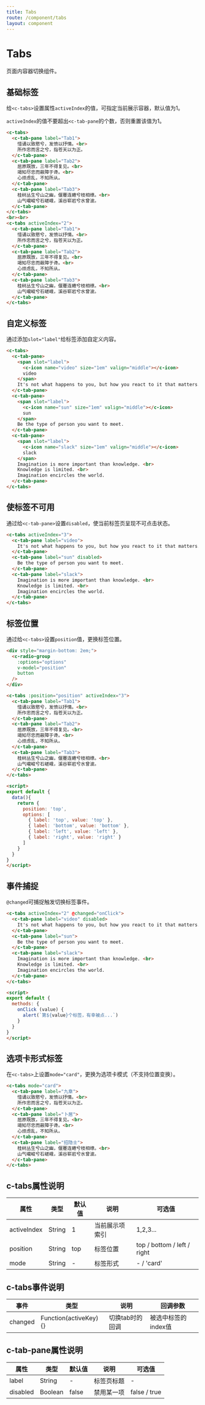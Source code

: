 ```yaml
---
title: Tabs
route: /component/tabs
layout: component
---
```


# Tabs

页面内容器切换组件。

## 基础标签

给`<c-tabs>`设置属性`activeIndex`的值，可指定当前展示容器，默认值为1。

`activeIndex`的值不要超出`<c-tab-pane`的个数，否则重置该值为1。

```html
<c-tabs>
  <c-tab-pane label="Tab1">
    惜诵以致愍兮，发愤以抒情。<br>
    所作忠而言之兮，指苍天以为正。
  </c-tab-pane>
  <c-tab-pane label="Tab2">
    屈原既放，三年不得复见。<br>
    竭知尽忠而蔽障于谗。<br>
    心烦虑乱，不知所从。
  </c-tab-pane>
  <c-tab-pane label="Tab3">
    桂树丛生兮山之幽，偃蹇连蜷兮枝相缭。<br>
    山气巄嵷兮石嵯峨，溪谷崭岩兮水曾波。
  </c-tab-pane>
</c-tabs>
<br><br>
<c-tabs activeIndex="2">
  <c-tab-pane label="Tab1">
    惜诵以致愍兮，发愤以抒情。<br>
    所作忠而言之兮，指苍天以为正。
  </c-tab-pane>
  <c-tab-pane label="Tab2">
    屈原既放，三年不得复见。<br>
    竭知尽忠而蔽障于谗。<br>
    心烦虑乱，不知所从。
  </c-tab-pane>
  <c-tab-pane label="Tab3">
    桂树丛生兮山之幽，偃蹇连蜷兮枝相缭。<br>
    山气巄嵷兮石嵯峨，溪谷崭岩兮水曾波。
  </c-tab-pane>
</c-tabs>
```

## 自定义标签

通过添加`slot="label"`给标签添加自定义内容。

```html
<c-tabs>
  <c-tab-pane>
    <span slot="label">
      <c-icon name="video" size="1em" valign="middle"></c-icon>
      video
    </span>
    It's not what happens to you, but how you react to it that matters.
  </c-tab-pane>
  <c-tab-pane>
    <span slot="label">
      <c-icon name="sun" size="1em" valign="middle"></c-icon>
      sun
    </span>
    Be the type of person you want to meet.
  </c-tab-pane>
  <c-tab-pane>
    <span slot="label">
      <c-icon name="slack" size="1em" valign="middle"></c-icon>
      slack
    </span>
    Imagination is more important than knowledge. <br>
    Knowledge is limited. <br>
    Imagination encircles the world.
  </c-tab-pane>
</c-tabs>
```

## 使标签不可用
通过给`<c-tab-pane>`设置`disabled`，使当前标签页呈现不可点击状态。

```html
<c-tabs activeIndex="3">
  <c-tab-pane label="video">
    It's not what happens to you, but how you react to it that matters.
  </c-tab-pane>
  <c-tab-pane label="sun" disabled>
    Be the type of person you want to meet.
  </c-tab-pane>
  <c-tab-pane label="slack">
    Imagination is more important than knowledge. <br>
    Knowledge is limited. <br>
    Imagination encircles the world.
  </c-tab-pane>
</c-tabs>
```

## 标签位置
通过给`<c-tabs>`设置`position`值，更换标签位置。
```html
<div style="margin-bottom: 2em;">
  <c-radio-group
    :options="options"
    v-model="position"
    button
  />
</div>

<c-tabs :position="position" activeIndex="3">
  <c-tab-pane label="Tab1">
    惜诵以致愍兮，发愤以抒情。<br>
    所作忠而言之兮，指苍天以为正。
  </c-tab-pane>
  <c-tab-pane label="Tab2">
    屈原既放，三年不得复见。<br>
    竭知尽忠而蔽障于谗。<br>
    心烦虑乱，不知所从。
  </c-tab-pane>
  <c-tab-pane label="Tab3">
    桂树丛生兮山之幽，偃蹇连蜷兮枝相缭。<br>
    山气巄嵷兮石嵯峨，溪谷崭岩兮水曾波。
  </c-tab-pane>
</c-tabs>

<script>
export default {
  data(){
    return {
      position: 'top',
      options: [
        { label: 'top', value: 'top' },
        { label: 'bottom', value: 'bottom' },
        { label: 'left', value: 'left' },
        { label: 'right', value: 'right' }
      ]
    }
  }
}
</script>
```

## 事件捕捉
`@changed`可捕捉触发切换标签事件。
```html
<c-tabs activeIndex="2" @changed="onClick">
  <c-tab-pane label="video" disabled>
    It's not what happens to you, but how you react to it that matters.
  </c-tab-pane>
  <c-tab-pane label="sun">
    Be the type of person you want to meet.
  </c-tab-pane>
  <c-tab-pane label="slack">
    Imagination is more important than knowledge. <br>
    Knowledge is limited. <br>
    Imagination encircles the world.
  </c-tab-pane>
</c-tabs>

<script>
export default {
  methods: {
    onClick (value) {
      alert(`第${value}个标签，有幸被点...`)
    }
  }
}
</script>
```

## 选项卡形式标签
在`<c-tabs>`上设置`mode="card"`，更换为选项卡模式（不支持位置变换）。

```html
<c-tabs mode="card">
  <c-tab-pane label="九章">
    惜诵以致愍兮，发愤以抒情。<br>
    所作忠而言之兮，指苍天以为正。
  </c-tab-pane>
  <c-tab-pane label="卜居">
    屈原既放，三年不得复见。<br>
    竭知尽忠而蔽障于谗。<br>
    心烦虑乱，不知所从。
  </c-tab-pane>
  <c-tab-pane label="招隐士">
    桂树丛生兮山之幽，偃蹇连蜷兮枝相缭。<br>
    山气巄嵷兮石嵯峨，溪谷崭岩兮水曾波。
  </c-tab-pane>
</c-tabs>
```

## c-tabs属性说明

| 属性 | 类型 | 默认值 | 说明 | 可选值 |
|-----|------|-------|-----|-------|
| activeIndex | String | 1 | 当前展示项索引 | 1,2,3... |
| position | String | top | 标签位置 | top / bottom / left / right |
| mode | String | - | 标签形式 | - / 'card' |

## c-tabs事件说明

| 事件 | 类型 | 说明 | 回调参数 |
|-----|-----|-----|-------|
| changed | Function(activeKey) {} | 切换tab时的回调 | 被选中标签的index值 |


## c-tab-pane属性说明

| 属性 | 类型 | 默认值 | 说明 | 可选值 |
|-----|------|-------|-----|-------|
| label | String | - | 标签页标题 | - |
| disabled | Boolean | false | 禁用某一项 | false / true |
